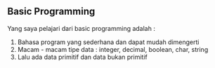 ## Basic Programming

Yang saya pelajari dari basic programming adalah :
1. Bahasa program yang sederhana dan dapat mudah dimengerti
2. Macam - macam tipe data :
integer, decimal, boolean, char, string
3. Lalu ada data primitif dan data bukan primitif